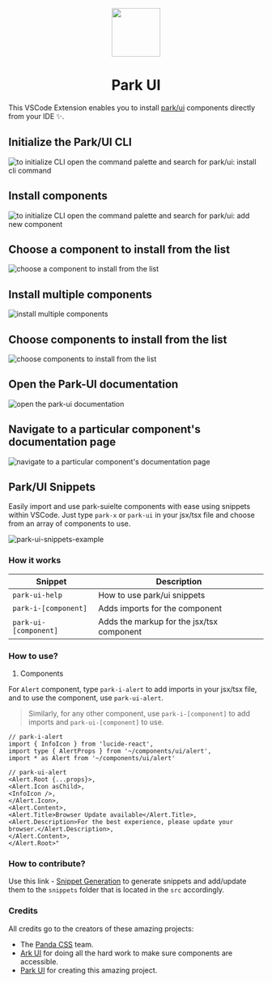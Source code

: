 <p align="center">
 <img align="center" src="https://raw.githubusercontent.com/selemondev/vscode-park-ui/master/src/images/icon.png" height="96" />
 <h1 align="center">
  Park UI
 </h1>
</p>

This VSCode Extension enables you to install [park/ui](https://park-ui.com/) components directly from your IDE ✨.

## Initialize the Park/UI CLI

![to initialize CLI open the command palette and search for park/ui: install cli command](https://raw.githubusercontent.com/selemondev/vscode-park-ui/master/src/assets/images/init-cli.png)

## Install components

![to initialize CLI open the command palette and search for park/ui: add new component](https://raw.githubusercontent.com/selemondev/vscode-park-ui/master/src/assets/images/add-new-component.png)

## Choose a component to install from the list

![choose a component to install from the list](https://raw.githubusercontent.com/selemondev/vscode-park-ui/master/src/assets/images/add-new-component-preview.png)

## Install multiple components

![install multiple components](https://raw.githubusercontent.com/selemondev/vscode-park-ui/master/src/assets/images/add-multiple-components.png)

## Choose components to install from the list
![choose components to install from the list](https://raw.githubusercontent.com/selemondev/vscode-park-ui/master/src/assets/images/add-multiple-components-preview.png)

## Open the Park-UI documentation

![open the park-ui documentation](https://raw.githubusercontent.com/selemondev/vscode-park-ui/master/src/assets/images/park-ui-docs.png)

## Navigate to a particular component's documentation page

![navigate to a particular component's documentation page](https://raw.githubusercontent.com/selemondev/vscode-park-ui/master/src/assets/images/park-ui-component-docs.png)

## Park/UI Snippets

Easily import and use park-suielte components with ease using snippets within VSCode. Just type `park-x` or `park-ui` in your jsx/tsx file and choose from an array of components to use.

![park-ui-snippets-example](https://raw.githubusercontent.com/selemondev/vscode-park-ui/master/src/assets/images/park-ui-import.png)

### How it works

| Snippet           | Description                            |
| ----------------- | -------------------------------------- |
| `park-ui-help`    | How to use park/ui snippets      |
| `park-i-[component]`| Adds imports for the component         |
| `park-ui-[component]`| Adds the markup for the jsx/tsx component|

### How to use?

1. Components

For `Alert` component, type `park-i-alert` to add imports in your jsx/tsx file, and to use the component, use `park-ui-alert`.

> Similarly, for any other component, use `park-i-[component]` to add imports and `park-ui-[component]` to use.

```tsx
// park-i-alert
import { InfoIcon } from 'lucide-react',
import type { AlertProps } from '~/components/ui/alert',
import * as Alert from '~/components/ui/alert'

// park-ui-alert
<Alert.Root {...props}>,
<Alert.Icon asChild>,
<InfoIcon />,
</Alert.Icon>,
<Alert.Content>,
<Alert.Title>Browser Update available</Alert.Title>,
<Alert.Description>For the best experience, please update your browser.</Alert.Description>,
</Alert.Content>,
</Alert.Root>"
```

### How to contribute?

Use this link - [Snippet Generation](https://snippet-generator.app/?description=https%3A%2F%2Fpark-ui.com%2Fdocs%2Ftailwind%2Fcomponents%2F&tabtrigger=park-&snippet=&mode=vscode) to generate snippets and add/update them to the `snippets` folder that is located in the `src` accordingly.


### Credits 

All credits go to the creators of these amazing projects:

- The [Panda CSS](https://github.com/chakra-ui/panda) team.
- [Ark UI](https://github.com/chakra-ui/ark) for doing all the hard work to make sure components are accessible.
- [Park UI](https://park-ui.com/) for creating this amazing project.
